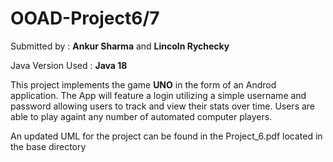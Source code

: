 # OOAD-Project6/7

Submitted by : **Ankur Sharma** and **Lincoln Rychecky**

Java Version Used : **Java 18**

This project implements the game **UNO** in the form of an Androd application. The App will feature a login utilizing a simple username and password allowing users to track and view their stats over time. 
Users are able to play againt any number of automated computer players.

An updated UML for the project can be found in the Project_6.pdf located in the base directory
